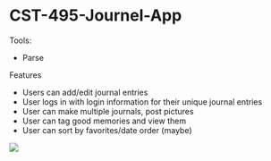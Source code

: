 # CST-495-Journel-App
Tools:
- Parse

Features
- Users can add/edit journal entries
- User logs in with login information for their unique journal entries
- User can make multiple journals, post pictures
- User can tag good memories and view them
- User can sort by favorites/date order (maybe)
<img src="https://user-images.githubusercontent.com/44785026/97643121-1639a500-1a04-11eb-8d35-c66cb7fad8ab.png">
